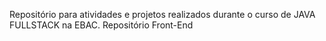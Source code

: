 Repositório para atividades e projetos realizados durante o curso de JAVA FULLSTACK na EBAC.
Repositório Front-End
